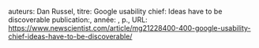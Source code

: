 auteurs: Dan Russel, 
titre: Google usability chief: Ideas have to be discoverable
publication:, 
année: , 
p.,
URL: https://www.newscientist.com/article/mg21228400-400-google-usability-chief-ideas-have-to-be-discoverable/

